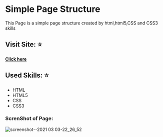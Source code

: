 # Simple Page Structure
This Page is a simple page structure created by html,html5,CSS and CSS3 skills 

## Visit Site:  :star:
 
 **[Click here](https://aseelalnajar2001.github.io/Simple-Page/)**


## Used Skills: :star:
- HTML
- HTML5
- CSS
- CSS3
### ScrenShot of Page:
![screenshot--2021 03 03-22_26_52](https://user-images.githubusercontent.com/63051374/109868935-f1cf2d00-7c70-11eb-95f3-87d70f5269da.jpg)
